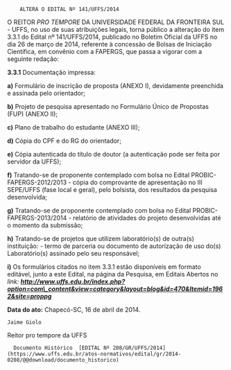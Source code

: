         ALTERA O EDITAL Nº 141/UFFS/2014  

O REITOR *PRO TEMPORE* DA UNIVERSIDADE FEDERAL DA FRONTEIRA SUL - UFFS, no uso de suas atribuições legais, torna público a alteração do item 3.3.1 do Edital nº 141/UFFS/2014, publicado no Boletim Oficial da UFFS no dia 26 de março de 2014, referente à concessão de Bolsas de Iniciação Científica, em convênio com a FAPERGS, que passa a vigorar com a seguinte redação:

 **3.3.1** Documentação impressa:

 **a)** Formulário de inscrição de proposta (ANEXO I), devidamente preenchida e assinada pelo orientador;

 **b)** Projeto de pesquisa apresentado no Formulário Único de Propostas (FUP) (ANEXO II);

 **c)** Plano de trabalho do estudante (ANEXO III);

 **d)** Cópia do CPF e do RG do orientador;

 **e)** Cópia autenticada do título de doutor (a autenticação pode ser feita por servidor da UFFS);

 **f)** Tratando-se de proponente contemplado com bolsa no Edital PROBIC-FAPERGS-2012/2013 - cópia do comprovante de apresentação no III SEPE/UFFS (fase local e geral), pelo bolsista, dos resultados da pesquisa desenvolvida;

 **g)** Tratando-se de proponente contemplado com bolsa no Edital PROBIC-FAPERGS-2013/2014 - relatório de atividades do projeto desenvolvidas até o momento da submissão;

 **h)** Tratando-se de projetos que utilizem laboratório(s) de outra(s) instituição: - termo de parceria ou documento de autorização de uso do(s) Laboratório(s) assinado pelo seu responsável;

 **i)** Os formulários citados no item 3.3.1 estão disponíveis em formato editável, junto a este Edital, na página da Pesquisa, em Editais Abertos no *link: **http://www.uffs.edu.br/index.php?option=com\_content&view=category&layout=blog&id=470&Itemid=1962&site=proppg***

  

   **Data do ato:** Chapecó-SC, 16 de abril de 2014.   
 

    Jaime Giolo   
 Reitor pro tempore da UFFS 

      Documento Histórico  [EDITAL Nº 208/GR/UFFS/2014](https://www.uffs.edu.br/atos-normativos/edital/gr/2014-0208/@@download/documento_historico)     
      